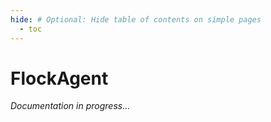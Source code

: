 ```yaml
---
hide: # Optional: Hide table of contents on simple pages
  - toc
---
```


# FlockAgent

*Documentation in progress...*
